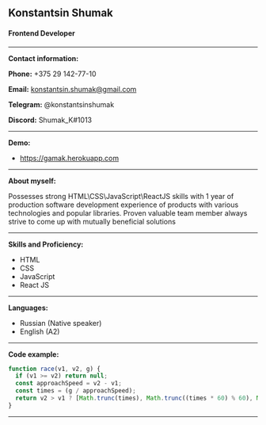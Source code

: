 ## Konstantsin Shumak
#### Frontend Developer
---
**Contact information:**

**Phone:** +375 29 142-77-10

**Email:** konstantsin.shumak@gmail.com

**Telegram:** @konstantsinshumak

**Discord:** Shumak_K#1013

---
**Demo:**
 * https://gamak.herokuapp.com
---
**About myself:**

Possesses strong HTML\CSS\JavaScript\ReactJS skills with 1 year of production software development experience of products with various technologies and popular libraries. Proven valuable team member always strive to come up with mutually beneficial solutions

---
**Skills and Proficiency:**

* HTML
* CSS 
* JavaScript 
* React JS


---
**Languages:**
* Russian (Native speaker)
* English (A2)

---
**Code example:**

```javascript
function race(v1, v2, g) {
  if (v1 >= v2) return null;
  const approachSpeed = v2 - v1;
  const times = (g / approachSpeed);
  return v2 > v1 ? [Math.trunc(times), Math.trunc((times * 60) % 60), Math.trunc((times * 3600) % 60)] : null;
}
```

---